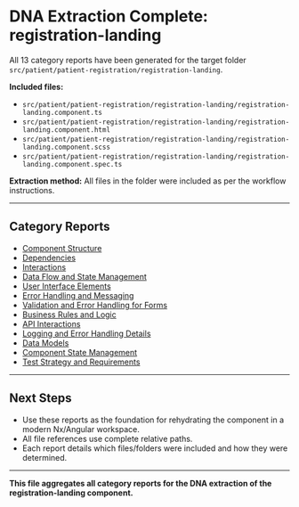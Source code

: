 # DNA Extraction Complete: registration-landing

All 13 category reports have been generated for the target folder `src/patient/patient-registration/registration-landing`.

**Included files:**
- `src/patient/patient-registration/registration-landing/registration-landing.component.ts`
- `src/patient/patient-registration/registration-landing/registration-landing.component.html`
- `src/patient/patient-registration/registration-landing/registration-landing.component.scss`
- `src/patient/patient-registration/registration-landing/registration-landing.component.spec.ts`

**Extraction method:** All files in the folder were included as per the workflow instructions.

---

## Category Reports

- [Component Structure](extractions/registration-landing/component-structure.report.md)
- [Dependencies](extractions/registration-landing/dependencies.report.md)
- [Interactions](extractions/registration-landing/interactions.report.md)
- [Data Flow and State Management](extractions/registration-landing/data-flow.report.md)
- [User Interface Elements](extractions/registration-landing/ui-elements.report.md)
- [Error Handling and Messaging](extractions/registration-landing/error-handling.report.md)
- [Validation and Error Handling for Forms](extractions/registration-landing/validation.report.md)
- [Business Rules and Logic](extractions/registration-landing/business-rules.report.md)
- [API Interactions](extractions/registration-landing/api-interactions.report.md)
- [Logging and Error Handling Details](extractions/registration-landing/logging.report.md)
- [Data Models](extractions/registration-landing/data-models.report.md)
- [Component State Management](extractions/registration-landing/state-management.report.md)
- [Test Strategy and Requirements](extractions/registration-landing/test-strategy.report.md)

---

## Next Steps

- Use these reports as the foundation for rehydrating the component in a modern Nx/Angular workspace.
- All file references use complete relative paths.
- Each report details which files/folders were included and how they were determined.

---

**This file aggregates all category reports for the DNA extraction of the registration-landing component.**
